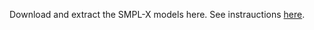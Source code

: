 Download and extract the SMPL-X models here. See instrauctions [here](https://github.com/vchoutas/smplx#downloading-the-model).